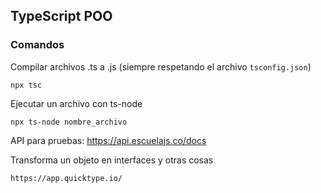 ## TypeScript POO


### Comandos

Compilar archivos .ts a .js (siempre respetando el archivo ```tsconfig.json```)
```
npx tsc 
```

Ejecutar un archivo con ts-node
```
npx ts-node nombre_archivo
```

API para pruebas:
https://api.escuelajs.co/docs

Transforma un objeto en interfaces y otras cosas
```
https://app.quicktype.io/ 
```
